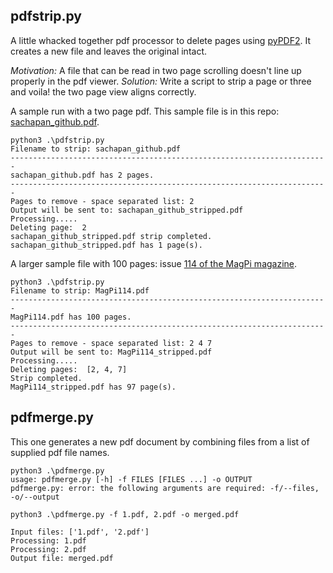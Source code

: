 ## pdfstrip.py

A little whacked together pdf processor to delete pages using [pyPDF2](https://github.com/mstamy2/PyPDF2).  It creates a new file and leaves the original intact.

*Motivation:* A file that can be read in two page scrolling doesn't line up properly in the pdf viewer. 
*Solution:* Write a script to strip a page or three and voila! the two page view aligns correctly. 

A sample run with a two page pdf.  This sample file is in this repo: [sachapan_github.pdf](https://github.com/sachapan/pdfstrip/blob/main/sachapan_github.pdf).

    python3 .\pdfstrip.py
    Filename to strip: sachapan_github.pdf
    -----------------------------------------------------------------------
    sachapan_github.pdf has 2 pages.
    -----------------------------------------------------------------------
    Pages to remove - space separated list: 2
    Output will be sent to: sachapan_github_stripped.pdf
    Processing.....
    Deleting page:  2
    sachapan_github_stripped.pdf strip completed.
    sachapan_github_stripped.pdf has 1 page(s).

A larger sample file with 100 pages: issue [114 of the MagPi magazine](https://magpi.raspberrypi.com/issues/114/pdf/download).

    python3 .\pdfstrip.py
    Filename to strip: MagPi114.pdf
    -----------------------------------------------------------------------
    MagPi114.pdf has 100 pages.
    -----------------------------------------------------------------------
    Pages to remove - space separated list: 2 4 7
    Output will be sent to: MagPi114_stripped.pdf
    Processing.....
    Deleting pages:  [2, 4, 7]
    Strip completed.
    MagPi114_stripped.pdf has 97 page(s).


## pdfmerge.py


This one generates a new pdf document by combining files from a list of supplied pdf file names.

    python3 .\pdfmerge.py                              
    usage: pdfmerge.py [-h] -f FILES [FILES ...] -o OUTPUT
    pdfmerge.py: error: the following arguments are required: -f/--files, -o/--output
    
    python3 .\pdfmerge.py -f 1.pdf, 2.pdf -o merged.pdf

    Input files: ['1.pdf', '2.pdf']
    Processing: 1.pdf
    Processing: 2.pdf
    Output file: merged.pdf
